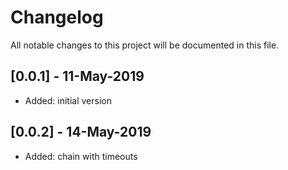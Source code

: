 # Changelog
All notable changes to this project will be documented in this file.

## [0.0.1] - 11-May-2019
- Added: initial version

## [0.0.2] - 14-May-2019
- Added: chain with timeouts
